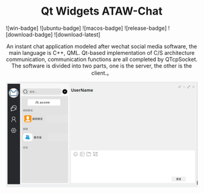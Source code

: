 <h1 align="center">
  Qt Widgets ATAW-Chat
</h1>
![win-badge] ![ubuntu-badge] ![macos-badge] ![release-badge] ![download-badge] ![download-latest]
<p align="center">
 An instant chat application modeled after wechat social media software, the main language is C++, QML. Qt-based implementation of C/S architecture communication, communication functions are all completed by QTcpSocket. The software is divided into two parts, one is the server, the other is the client.</a>。
</p>
<img src="doc/preview/图片22( 首页界面).png">

